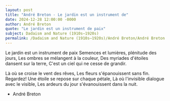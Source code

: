 ```yaml
---
layout: post
title: "André Breton - Le jardin est un instrument de"
date: 2024-12-28 12:00:00 -0000
author: André Breton
quote: "Le jardin est un instrument de paix"
subject: Dadaism and Nature (1910s–1920s)
permalink: /Dadaism and Nature (1910s–1920s)/André Breton/André Breton - Le jardin est un instrument de
---
```


Le jardin est un instrument de paix
Semences et lumières, plénitude des jours,
Les ombres se mélangent à la couleur,
Des myriades d'étoiles dansent sur la terre,
C'est un ciel qui ne cesse de grandir.

Là où se croise le vent des rêves,
Les fleurs s'épanouissent sans fin.
Regardez! Une étoile se repose sur chaque pétale,
Là où l'invisible dialogue avec le visible,
Les ardeurs du jour s'évanouissent dans la nuit.

- André Breton
